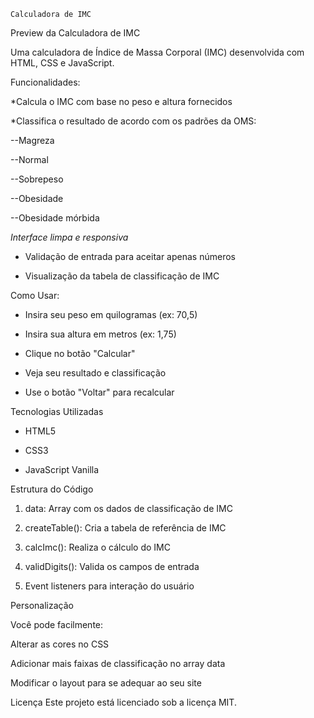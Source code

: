 `Calculadora de IMC`

Preview da Calculadora de IMC

Uma calculadora de Índice de Massa Corporal (IMC) desenvolvida com HTML, CSS e JavaScript.


Funcionalidades:

*Calcula o IMC com base no peso e altura fornecidos

*Classifica o resultado de acordo com os padrões da OMS:

--Magreza

--Normal

--Sobrepeso

--Obesidade

--Obesidade mórbida

*Interface limpa e responsiva*

- Validação de entrada para aceitar apenas números

- Visualização da tabela de classificação de IMC

Como Usar:

- Insira seu peso em quilogramas (ex: 70,5)

- Insira sua altura em metros (ex: 1,75)

- Clique no botão "Calcular"

- Veja seu resultado e classificação

- Use o botão "Voltar" para recalcular

Tecnologias Utilizadas

- HTML5

- CSS3

- JavaScript Vanilla

Estrutura do Código

1. data: Array com os dados de classificação de IMC

2. createTable(): Cria a tabela de referência de IMC

4. calcImc(): Realiza o cálculo do IMC

5. validDigits(): Valida os campos de entrada

6. Event listeners para interação do usuário

Personalização

Você pode facilmente:

Alterar as cores no CSS

Adicionar mais faixas de classificação no array data

Modificar o layout para se adequar ao seu site

Licença
Este projeto está licenciado sob a licença MIT.
